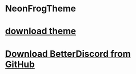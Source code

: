 # NeonFrogTheme
# [download theme](https://drive.google.com/open?id=1Kf4TTdSFbGLsYnW61haHPoe4dw0QweZU)
# [Download BetterDiscord from GitHub](https://github.com/rauenzi/BetterDiscordApp/releases)
